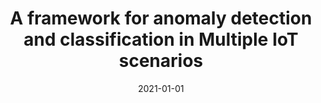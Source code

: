 ---
title: 'A framework for anomaly detection and classification in Multiple IoT scenarios'
collection: publications
permalink: /publication/2021-Future Generation Computer Systems-A-framework.md
excerpt: 'F. Cauteruccio, L. Cinelli, E. Corradini, G. Terracina, D. Ursino, L. Virgili, C. Savaglio, A. Liotta, G. Fortino'
date: 2021-01-01
venue: 'Future Generation Computer Systems'
link: 'https://doi.org/10.1016/j.future.2020.08.010'
location: 'DEMACS, University of Calabria; DII, Polytechnic University of Marche; DIMES, University of Calabria; Faculty of Computer Science, Free University of Bozen-Bolzano'
---